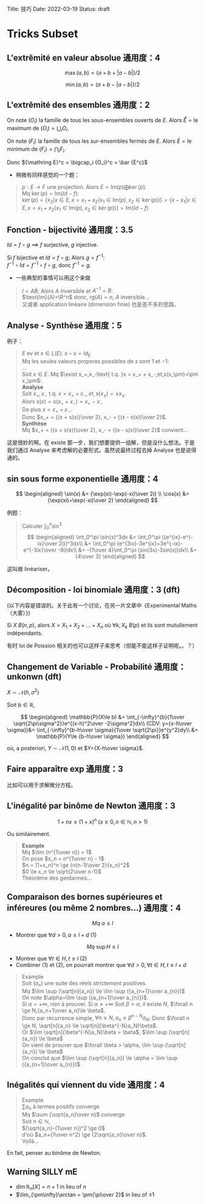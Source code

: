 Title: 技巧
Date: 2022-03-19
Status: draft

# Tricks Subset

## L'extrêmité en valeur absolue 通用度：4

$$
\max(a, b) = (a+b+|a-b|)/2
$$

$$
\min(a, b) = (a+b-|a-b|)/2
$$

## L'extrêmité des ensembles 通用度：2

On note $(O_i)$ la famille de tous les sous-ensembles ouverts de $E$. Alors $\mathring E = \text{le maximum de }(O_i) = \bigcup_i O_i$. 

On note $(F_i)$ la famille de tous les sur-ensembles fermés de $E$. Alors $\bar E = \text{le minimum de }(F_i) = \bigcap_i F_i$. 

Donc ${\mathring E}^c = \bigcap_i {O_i}^c = \bar {E^c}$

- 稍微有同样感觉的一个题：

> $p : E \rightarrow F$ une projection. Alors $E = \text{Im}(p)\bigoplus\ker(p)$.  
> Mq $\ker(p) = \text{Im}(Id-f)$:  
> $\ker(p) = \{x_2 | x \in E, x = x_1 + x_2 (x_1 \in \text{Im}(p), x_2 \in \ker(p))\} = \{x - x_1 | x \in E, x = x_1 + x_2 (x_1 \in \text{Im}(p), x_2 \in \ker(p))\} = \text{Im}(Id-f)$

## Fonction - bijectivité 通用度：3.5

$Id = f\circ g$ $\implies$ $f$ surjective, $g$ injective. 

Si $f$ bijective et $Id = f\circ g$; Alors $g = f^{-1}$:  
$f^{-1}\circ Id = f^{-1}\circ f \circ g$, donc $f^{-1} = g$. 

- 一些典型的事情可以用这个来做

> $I = AB$; Alors $A$ inversible et $A^{-1} = B$:  
> $\text{Im}(A)=\R^n$ donc, $\text{rg}(A) = n$, $A$ inversible...  
> 又或者 application linéaire (dimension finie) 也是差不多的思路。

## Analyse - Synthèse 通用度：5

例子：

> $E$ ev et $s \in L(E)$. $s\circ s = Id_E$  
> Mq les seules valeurs propores possibles de $s$ sont $1$ et $-1$:  
> ...  
> Soit $x \in E$. Mq $\exist x_+,x_-\text{ t.q. }x = x_+ + x_-,et,s(x_\pm)=\pm x_\pm$:  
> **Analyse**  
> Soit $x_+,x_-\text{ t.q. }x = x_+ + x_-,et,s(x_\pm)=\pm x_\pm$.  
> Alors $s(x) = s(x_+ + x_-) = x_+ - x_-$  
> De plus $x = x_+ + x_-$.  
> Donc $x_+ = {(x + s(x))\over 2}, x_- = {(x - s(x))\over 2}$.  
> **Synthèse**  
> Mq $x_+ = {(x + s(x))\over 2}, x_- = {(x - s(x))\over 2}$ convient...

这是很妙的啊。在 existe 那一步，我们想要提供一组解，但是没什么想法。于是我们通过 Analyse 来考虑解的必要形式。虽然说最终过程去掉 Analyse 也是说得通的。

## sin sous forme exponentielle 通用度：4

$$
\begin{aligned}
\sin(x) &= {\exp(xi)-\exp(-xi)\over 2i} \\
\cos(x) &= {\exp(xi)+\exp(-xi)\over 2}
\end{aligned}
$$

例题：

> Calculer $\int_0^\pi \sin^3$  
> $$
> \begin{aligned}
> \int_0^\pi \sin(x)^3dx &= \int_0^\pi ({e^{ix}-e^{-ix}\over 2i})^3dx\\
> &= \int_0^\pi {e^{3ix}-3e^{ix}+3e^{-ix}-e^{-3ix}\over -8i}dx\\
> &= -{1\over 4}\int_0^\pi (sin(3x)-3sin(x))dx\\
> &= {4\over 3}
> \end{aligned}
> $$ 

这叫做 linéariser。

## Décomposition - loi binomiale 通用度：3 (dft)

(以下内容是错误的。关于此有一个讨论，在另一片文章中《Experimental Maths（大雾）》)

Si $X ~ B(n, p)$, alors $X = X_1 + X_2 + ... + X_n$ où $\forall k, X_k ~ B(p)$ et ils sont mutullement indépendants. 

有时 loi de Poission 相关的也可以这样子来思考（但能不能这样子证明呢。。？）

## Changement de Variable - Probabilité 通用度：unkonwn (dft)

$X \sim \mathcal{N}(h, \sigma^2)$

Soit $b\in \mathbb{R}$,

$$
\begin{aligned}
\mathbb{P}(X\le b) &= \int_{-\infty}^{b}{1\over \sqrt{2\pi\sigma^2}}e^{(x-h)^2\over -2\sigma^2}dx\\
(CDV: y={x-h\over \sigma})&= \int_{-\infty}^{b-h\over \sigma}{1\over \sqrt{2\pi}}e^{y^2}dy\\
&= \mathbb{P}(Y\le {b-h\over \sigma})
\end{aligned}
$$

où, a posteriori, $Y\sim\mathcal{N}(1, 0)$ et $Y={X-h\over \sigma}$.

## Faire apparaître exp 通用度：3

比如可以用于求解微分方程。

## L'inégalité par binôme de Newton 通用度：3

$$
1+nx \le (1+x)^n~(x\ge 0, n \in \mathbb{N}, n > 1)
$$

Ou similairement. 

> **Example**  
> Mq $\lim (n^{1\over n}) = 1$  
> On pose $x_n = n^{1\over n} - 1$  
> $n = (1+x_n)^n \ge {n(n-1)\over 2}{x_n}^2$  
> $0 \le x_n \le \sqrt{2\over n-1}$  
> Théorème des gerdarmes...

## Comparaison des bornes supérieures et inféreures (ou même 2 nombres...) 通用度：4

$$
Mq~a\le l
$$

- Montrer que $\forall d>0, a\le l+d$ (1)

$$
Mq~\sup H \le l
$$

- Montrer que $\forall t\in H, t \le l$ (2)
- Combiner (1) et (2), on pourrait montrer que $\forall d>0, \forall t\in H, t \le l+d$

> Example  
> Soit $(a_n)$ une suite des réels strictement positives.  
> Mq $\lim \sup (\sqrt[n]{a_n}) \le \lim \sup ({a_{n+1}\over a_{n}})$  
> On note $\alpha=\lim \sup ({a_{n+1}\over a_{n}})$.  
> Si $\alpha = +\infty$, rien à prouver.  Si $\alpha \not= +\infty$
> Soit $\beta > \alpha$, il existe $N$, $\forall n \ge N,{a_n+1\over a_n}\le \beta$.  
> Donc par récurrence simple, $\forall n \ge N, a_n \le \beta^{n-N}a_N$. Donc $\forall n \ge N, \sqrt[n]{a_n} \le \sqrt[n]{\beta^{-N}a_N}\beta$.  
> Or $\lim \sqrt[n]{\beta^{-N}a_N}\beta = \beta$, $\lim \sup (\sqrt[n]{a_n}) \le \beta$  
> On vient de prouver que $\forall \beta > \alpha, \lim \sup (\sqrt[n]{a_n}) \le \beta$  
> On conclut que $\lim \sup (\sqrt[n]{a_n}) \le \alpha = \lim \sup ({a_{n+1}\over a_{n}})$

## Inégalités qui viennent du vide 通用度：4

> Example  
> $\sum a_n$ à termes positifs converge  
> Mq $\sum {\sqrt{a_n}\over n}$ converge  
> Soit $n \in \mathbb{N}$,  
> $(\sqrt{a_n}-{1\over n})^2 \ge 0$  
> d'où $a_n+{1\over n^2} \ge {2\sqrt{a_n}\over n}$.  
> Voilà...

En fait, penser au binôme de Newton.

## Warning SILLY mE

- $\dim \mathbb{R}_n[X] = n+1$ in lieu of $n$
- $\lim_{\pm\infty}\arctan = \pm{\pi\over 2}$ in lieu of $\pm 1$